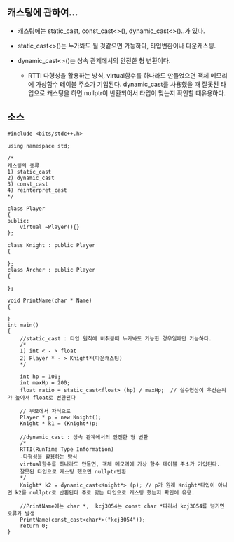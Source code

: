 ## 캐스팅에 관하여...

- 캐스팅에는 static_cast, const_cast<>(), dynamic_cast<>()..가 있다.

- static_cast<>()는 누가봐도 될 것같으면 가능하다, 타입변환이나 다운캐스팅.

- dynamic_cast<>()는 상속 관계에서의 안전한 형 변환이다. 

    - RTTI 다형성을 활용하는 방식, virtual함수를 하나라도 만들었으면 객체 메모리에 가상함수 테이블 주소가 기입된다. dynamic_cast를 사용했을 때 잘못된 타입으로 캐스팅을 하면 nullptr이 반환되어서 타입이 맞는지 확인할 때유용하다.





## 소스
````
#include <bits/stdc++.h>

using namespace std;

/*
캐스팅의 종류
1) static_cast
2) dynamic_cast
3) const_cast
4) reinterpret_cast
*/

class Player
{
public:
	virtual ~Player(){}
};

class Knight : public Player
{

};
class Archer : public Player
{

};

void PrintName(char * Name)
{

}
int main()
{
	//static_cast : 타입 원칙에 비춰볼때 누가봐도 가능한 경우일때만 가능하다. 
	/*
	1) int < - > float
	2) Player * - > Knight*(다운캐스팅) 
	*/

	int hp = 100;
	int maxHp = 200;
	float ratio = static_cast<float> (hp) / maxHp;  // 실수연산이 우선순위가 높아서 float로 변환된다 

	// 부모에서 자식으로 
	Player * p = new Knight();
	Knight * k1 = (Knight*)p;

	//dynamic_cast : 상속 관계에서의 안전한 형 변환 
	/*
	RTTI(RunTime Type Information)
	-다형성을 활용하는 방식 
	virtual함수를 하나라도 만들면, 객체 메모리에 가상 함수 테이블 주소가 기입된다.
	잘못된 타입으로 캐스팅 했으면 nullptr반환
	*/
	Knight* k2 = dynamic_cast<Knight*> (p); // p가 원래 Knight*타입이 아니면 k2를 nullptr로 반환된다 주로 맞는 타입으로 캐스팅 했는지 확인에 유용.

	//PrintName에는 char *,  kcj3054는 const char *따라서 kcj3054를 넘기면 오류가 발생 
	PrintName(const_cast<char*>("kcj3054"));
	return 0;
}
````